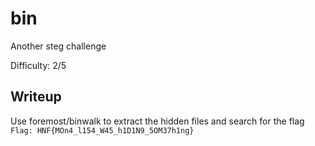 # bin
Another steg challenge

Difficulty: 2/5

## Writeup
Use foremost/binwalk to extract the hidden files and search for the flag <br>
```Flag: HNF{MOn4_l154_W45_h1D1N9_5OM37h1ng}```
